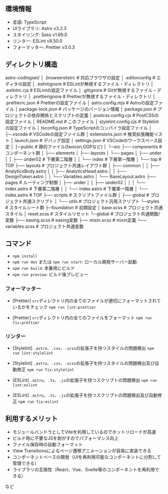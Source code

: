 ## 環境情報

- 言語: TypeScript
- UIライブラリ: Astro v3.2.3
- スタイリング: Sass v1.69.0
- リンター: ESLint v8.50.0
- フォーマッター: Prettier v3.0.3

## ディレクトリ構造

astro-codingset/
│ .browserslistrc # 対応ブラウザの設定
│ .editorconfig # エディタの設定
│ .eslintignore # ESLintが無視するファイル・ディレクトリ
│ .eslintrc.cjs # ESLintの設定ファイル
│ .gitignore # Gitが無視するファイル・ディレクトリ
│ .prettierignore # Prettierが無視するファイル・ディレクトリ
│ .prettierrc.json # Prettierの設定ファイル
│ astro.config.mjs # Astroの設定ファイル
│ package-lock.json # パッケージのバージョン情報
│ package.json # プロジェクトの依存関係とスクリプトの定義
│ postcss.config.cjs # PostCSSの設定ファイル
│ README.md # このファイル
│ stylelint.config.cjs # Stylelintの設定ファイル
│ tsconfig.json # TypeScriptのコンパイラ設定ファイル
│
├─.vscode # VSCodeの設定ファイル群
│ extensions.json # 推奨拡張機能リスト
│ launch.json # デバッグ設定
│ settings.json # VSCodeのワークスペース設定
│
├─public # 静的ファイル(favicon,OGPなど)
│
└─src
├── components # コンポーネント群
│ ├── elements
│ ├── layouts
│ └── pages
│ ├── under
│ │ ├── under02 # 下層第二階層
│ │ └── index # 下層第一階層
│ └── top # TOP
├── layouts # プロジェクト共通レイアウト群
│ ├── common
│ │ ├── AnalyticsBody.astro
│ │ ├── AnalyticsHead.astro
│ │ ├── DesignToken.astro
│ │ └── Variables.astro
│ └── BaseLayout.astro
├── pages # ルーティング制御
│ ├── under
│ │ ├── under02
│ │ │ └── index.astro # 下層第二階層
│ │ └── index.astro # 下層第一階層
│ └── index.astro # TOP
├── scripts # スクリプトファイル群
│ ├── global # プロジェクト共通スクリプト
│ └── utils # プロジェクト汎用スクリプト
└─styles # スタイルシート群
├─foundation # 初期設定
│ base.scss # プロジェクト共通スタイル
│ reset.scss # スタイルリセット
└─global # プロジェクト共通関数/変数
├── easing.scss # easing変数
├── mixin.scss # mixin定義
└── variables.scss # プロジェクト共通変数

## コマンド

- `npm install`
- `npm run dev` または `npm run start`: ローカル開発サーバー起動
- `npm run build`: 本番用にビルド
- `npm run preview`: ビルド後プレビュー

### フォーマッター

- [Prettier] `src`ディレクトリ内の全てのファイルが適切にフォーマットされているかをチェック
  `npm run lint:prettier`

- [Prettier] `src`ディレクトリ内の全てのファイルをフォーマット
  `npm run fix:prettier`

### リンター

- [Stylelint] `.astro`、`.css`、`.scss`の拡張子を持つスタイルの問題検出
  `npm run lint:stylelint`

- [Stylelint] `.astro`、`.css`、`.scss`の拡張子を持つスタイルの問題検出及び自動修正
  `npm run fix:stylelint`

- [ESLint] `.astro`、`.ts`、`.js`の拡張子を持つスクリプトの問題検出
  `npm run lint:eslint`

- [ESLint] `.astro`、`.ts`、`.js`の拡張子を持つスクリプトの問題検出及び自動修正
  `npm run fix:eslint`

## 利用するメリット

- モジュールバンドラとしてViteを利用しているのでホットリロードが高速
- ビルド時に不要なJSを剥がすのでパフォーマンス向上
- ファイル保存時の自動フォーマット
- View Transitionsによるページ遷移アニメーションが容易に実装できる
- コンポーネントベースの開発（UIを再利用可能なコンポーネントに分割して管理できる）
- ライブラリの互換性（React、Vue、Svelte等のコンポーネントを再利用できる）

など
